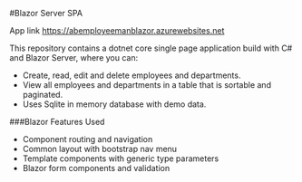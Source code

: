 #Blazor Server SPA 

App link https://abemployeemanblazor.azurewebsites.net  

This repository contains a dotnet core single page application build with C# and Blazor Server, where you can:

* Create, read, edit and delete employees and departments.
* View all employees and departments in a table that is sortable and paginated.
* Uses Sqlite in memory database with demo data.

###Blazor Features Used
* Component routing and navigation
* Common layout with bootstrap nav menu
* Template components with generic type parameters
* Blazor form components and validation




